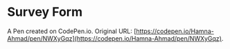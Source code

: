 # Survey Form

A Pen created on CodePen.io. Original URL: [https://codepen.io/Hamna-Ahmad/pen/NWXyGqz](https://codepen.io/Hamna-Ahmad/pen/NWXyGqz).

